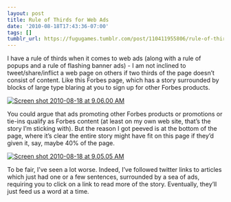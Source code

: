 ```yaml
---
layout: post
title: Rule of Thirds for Web Ads
date: '2010-08-18T17:43:36-07:00'
tags: []
tumblr_url: https://fugugames.tumblr.com/post/110411955806/rule-of-thirds-for-web-ads
---
```

I have a rule of thirds when it comes to web ads (along with a rule of popups and a rule of flashing banner ads) - I am not inclined to tweet/share/inflict a web page on others if two thirds of the page doesn’t consist of content. Like this Forbes page, which has a story surrounded by blocks of large type blaring at you to sign up for other Forbes products.

[![](http://itshardtofondlepenguins.com/wp-content/uploads/2010/08/Screen-shot-2010-08-18-at-9.06.00-AM.png "Screen shot 2010-08-18 at 9.06.00 AM")](http://itshardtofondlepenguins.com/wp-content/uploads/2010/08/Screen-shot-2010-08-18-at-9.06.00-AM.png)

You could argue that ads promoting other Forbes products or promotions or tie-ins qualify as Forbes content (at least on my own web site, that’s the story I’m sticking with). But the reason I got peeved is at the bottom of the page, where it’s clear the entire story might have fit on this page if they’d given it, say, maybe 40% of the page.

[![](http://itshardtofondlepenguins.com/wp-content/uploads/2010/08/Screen-shot-2010-08-18-at-9.05.05-AM.png "Screen shot 2010-08-18 at 9.05.05 AM")](http://itshardtofondlepenguins.com/wp-content/uploads/2010/08/Screen-shot-2010-08-18-at-9.05.05-AM.png)

To be fair, I’ve seen a lot worse. Indeed, I’ve followed twitter links to articles which just had one or a few sentences, surrounded by a sea of ads, requiring you to click on a link to read more of the story. Eventually, they’ll just feed us a word at a time.

